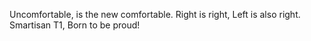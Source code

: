 Uncomfortable, is the new comfortable.
Right is right, Left is also right.
Smartisan T1, Born to be proud!

<!-- ##{"timestamp":1400515200}## -->